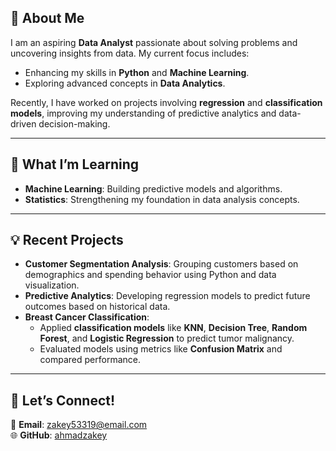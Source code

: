 ## 🚀 **About Me**  
I am an aspiring **Data Analyst** passionate about solving problems and uncovering insights from data. My current focus includes:  
- Enhancing my skills in **Python** and **Machine Learning**.  
- Exploring advanced concepts in **Data Analytics**.  

Recently, I have worked on projects involving **regression** and **classification models**, improving my understanding of predictive analytics and data-driven decision-making.  

---

## 🎯 **What I’m Learning**  
- **Machine Learning**: Building predictive models and algorithms.  
- **Statistics**: Strengthening my foundation in data analysis concepts.  

---

## 💡 **Recent Projects**  
- **Customer Segmentation Analysis**: Grouping customers based on demographics and spending behavior using Python and data visualization.  
- **Predictive Analytics**: Developing regression models to predict future outcomes based on historical data.  
- **Breast Cancer Classification**:  
  - Applied **classification models** like **KNN**, **Decision Tree**, **Random Forest**, and **Logistic Regression** to predict tumor malignancy.  
  - Evaluated models using metrics like **Confusion Matrix** and compared performance.

---

## 🤝 **Let’s Connect!**  
📧 **Email**: [zakey53319@email.com](mailto:zakey53319@email.com)  
🌐 **GitHub**: [ahmadzakey](https://github.com/ahmadzakey)  
